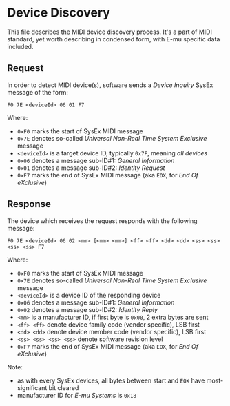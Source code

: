 # Device Discovery

This file describes the MIDI device discovery process. It's a part of MIDI standard, yet worth describing in condensed form, with E-mu specific data included.

## Request

In order to detect MIDI device(s), software sends a *Device Inquiry* SysEx message of the form:

```
F0 7E <deviceId> 06 01 F7 
```

Where:

 * `0xF0` marks the start of SysEx MIDI message
 * `0x7E` denotes so-called *Universal Non-Real Time System Exclusive* message
 * `<deviceId>` is a target device ID, typically `0x7F`, meaning *all devices*
 * `0x06` denotes a message sub-ID#1: *General Information*
 * `0x01` denotes a message sub-ID#2: *Identity Request*
 * `0xF7` marks the end of SysEx MIDI message (aka `EOX`, for *End Of eXclusive*)


## Response

The device which receives the request responds with the following message:

```
F0 7E <deviceId> 06 02 <mm> [<mm> <mm>] <ff> <ff> <dd> <dd> <ss> <ss> <ss> <ss> F7 
```

Where:

 * `0xF0` marks the start of SysEx MIDI message
 * `0x7E` denotes so-called *Universal Non-Real Time System Exclusive* message
 * `<deviceId>` is a device ID of the responding device
 * `0x06` denotes a message sub-ID#1: *General Information*
 * `0x02` denotes a message sub-ID#2: *Identity Reply*
 * `<mm>` is a manufacturer ID, if first byte is `0x00`, 2 extra bytes are sent
 * `<ff> <ff>` denote device family code (vendor specific), LSB first
 * `<dd> <dd>` denote device member code (vendor specific), LSB first
 * `<ss> <ss> <ss> <ss>` denote software revision level
 * `0xF7` marks the end of SysEx MIDI message (aka `EOX`, for *End Of eXclusive*)
 
Note:

 * as with every SysEx devices, all bytes between start and `EOX` have most-significant bit cleared
 * manufacturer ID for *E-mu Systems* is `0x18`

